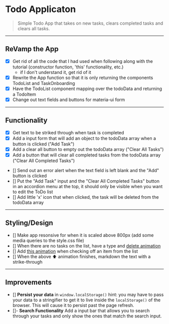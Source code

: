 # Todo Applicaton

> Simple Todo App that takes on new tasks, clears completed tasks and clears all tasks.

---

## ReVamp the App

- [x] Get rid of all the code that I had used when following along with the tutorial (constructor function, 'this' functionality, etc.)
  - if I don't understand it, get rid of it
- [x] Rewrite the App function so that it is only returning the components TodoList and TaskOnboarding
- [x] Have the TodoList component mapping over the todoData and returning a TodoItem
- [x] Change out text fields and buttons for materia-ui form

---

## Functionality

- [x] Get text to be striked through when task is completed
- [x] Add a input form that will add an object to the todoData array when a button is clicked ("Add Task")
- [x] Add a clear all button to empty out the todoData array ("Clear All Tasks")
- [x] Add a button that will clear all completed tasks from the todoData array ("Clear All Completed Tasks")
- [] Send out an error alert when the text field is left blank and the "Add" button is clicked
- [] Put the "Add Task" input and the "Clear All Completed Tasks" button in an accordion menu at the top, it should only be visible when you want to edit the ToDo list
- [] Add little 'x' icon that when clicked, the task will be deleted from the todoData array

---

## Styling/Design

- [] Make app resonsive for when it is scaled above 800px (add some media queries to the style.css file)
- [] When there are no tasks on the list, have a type and [delete animation](https://codepen.io/gschier/pen/jkivt)
- [] Add [this animation](https://youtu.be/KYOYVZcZYAI?list=PL2B-ghQCJHsq1oqe0AJ9QX4tuIl1OPSZx&t=80) when checking off an item from the list
- [] When the above ⬆ animation finishes, markdown the text with a strike-through

---

## Improvements

- [] **Persist your data** in `window.localStorage()` hint: you may have to pass your data to a stringifier to get it to live inside the `localStorage()` of the browser. This will cause it to persist past the page refresh.
- []- **Search Functionality** Add a input bar that allows you to search through your tasks and only show the ones that match the search input.
